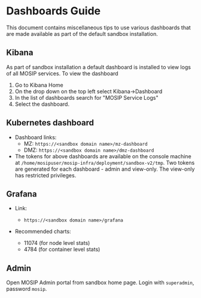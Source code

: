 # Dashboards Guide

This document contains miscellaneous tips to use various dashboards that are made available as part of the default sandbox installation.

## Kibana
As part of sandbox installation a default dashboard is installed to view logs of all MOSIP services.  To view the dashboard
1. Go to Kibana Home
1. On the drop down on the top left select Kibana->Dashboard
1. In the list of dashboards search for "MOSIP Service Logs" 
1. Select the dashboard.

## Kubernetes dashboard
* Dashboard links:
    * MZ: `https://<sandbox domain name>/mz-dashboard`
    * DMZ: `https://<sandbox domain name>/dmz-dashboard`
* The tokens for above dashboards are available on the console machine at `/home/mosipuser/mosip-infra/deployment/sandbox-v2/tmp`.  Two tokens are generated for each dashboard - admin and view-only.  The view-only has restricted privileges.

## Grafana
* Link:
   * `https://<sandbox domain name>/grafana`

* Recommended charts:
  * 11074 (for node level stats)
  * 4784 (for container level stats)

## Admin

Open MOSIP Admin portal from sandbox home page. Login with `superadmin`, password `mosip`.

